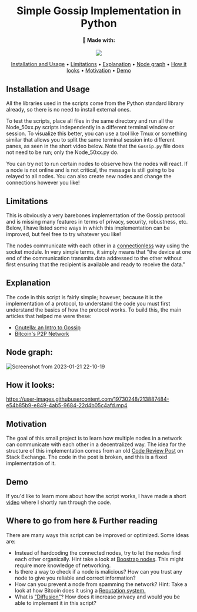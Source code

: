 <div align="center">

# Simple Gossip Implementation in Python

#### 🔧 Made with:
![](https://img.shields.io/badge/-Python-informational?style=flat&logo=Python&logoColor=white)

[Installation and Usage](#installation&usage)
•
[Limitations](#limitations) 
•
[Explanation](#installation)
•
[Node graph](#installation) 
•
[How it looks](#installation) 
•
[Motivation](#installation) 
•
[Demo](#installation) 

</div>

## Installation and Usage
All the libraries used in the scripts come from the Python standard library already, so there is no need to install external ones.

To test the scripts, place all files in the same directory and run all the Node_50xx.py scripts independently in a different terminal window or session. To visualize this better, you can use a tool like Tmux or something similar that allows you to split the same terminal session into different panes, as seen in the short video below. Note that the `Gossip.py` file does not need to be run; only the Node_50xx.py do.

You can try not to run certain nodes to observe how the nodes will react. If a node is not online and is not critical, the message is still going to be relayed to all nodes. You can also create new nodes and change the connections however you like!

## Limitations
This is obviously a very barebones implementation of the Gossip protocol and is missing many features in terms of privacy, security, robustness, etc. Below, I have listed some ways in which this implementation can be improved, but feel free to try whatever you like!

The nodes communicate with each other in a [connectionless](https://en.wikipedia.org/wiki/Connectionless_communication) way using the socket module. In very simple terms, it simply means that "the device at one end of the communication transmits data addressed to the other without first ensuring that the recipient is available and ready to receive the data."

## Explanation
The code in this script is fairly simple; however, because it is the implementation of a protocol, to understand the code you must first understand the basics of how the protocol works. To build this, the main articles that helped me were these:
  - [Gnutella: an Intro to Gossip](https://nakamoto.com/gnutella/)
  - [Bitcoin's P2P Network](https://nakamoto.com/bitcoins-p2p-network/)

## Node graph:

![Screenshot from 2023-01-21 22-10-19](https://user-images.githubusercontent.com/19730248/213887302-bb7fb3ba-741c-43f9-bf4a-727b711286bb.png)

## How it looks:

https://user-images.githubusercontent.com/19730248/213887484-e54b85b9-e849-4ab5-9684-22d4b05c4afd.mp4

## Motivation
The goal of this small project is to learn how multiple nodes in a network can communicate with each other in a decentralized way. The idea for the structure of this implementation comes from an old [Code Review Post](https://codereview.stackexchange.com/questions/95671/gossip-algorithm-in-distributed-systems/282643#282643) on Stack Exchange. The code in the post is broken, and this is a fixed implementation of it.

## Demo
If you'd like to learn more about how the script works, I have made a short [video](https://youtu.be/XR9BKhveduU) where I shortly run through the code. 

## Where to go from here & Further reading
There are many ways this script can be improved or optimized. Some ideas are:
  - Instead of hardcoding the connected nodes, try to let the nodes find each other organically. Hint take a look at [Boostrap nodes](https://nakamoto.com/bitcoins-p2p-network/#:~:text=protocol%20requires%20an-,bootstrap%20node,-to%20usher%20you). This might require more knowledge of networking.
  - Is there a way to check if a node is malicious? How can you trust any node to give you reliable and correct information?
  - How can you prevent a node from spamming the network? Hint: Take a look at how Bitcoin does it using a [Reputation system.](https://nakamoto.com/bitcoins-p2p-network/#:~:text=Bitcoin%20uses%20a-,reputation%20system,-to%20deal%20with)
  - What is ["Diffusion"](https://nakamoto.com/bitcoins-p2p-network/#:~:text=a%20method%20called-,diffusion,-.%20In%20diffusion%2C%20instead)? How does it increase privacy and would you be able to implement it in this script?
